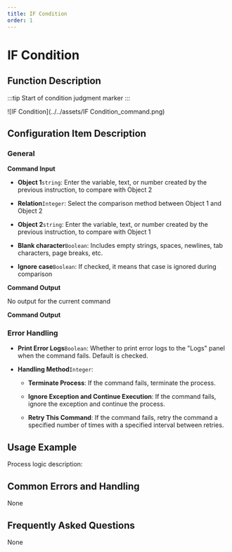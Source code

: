 ```yaml
---
title: IF Condition
order: 1
---
```


# IF Condition

## Function Description

:::tip 
Start of condition judgment marker
:::

![IF Condition](../../assets/IF Condition_command.png)

## Configuration Item Description

### General

**Command Input**

- **Object 1**`string`: Enter the variable, text, or number created by the previous instruction, to compare with Object 2

- **Relation**`Integer`: Select the comparison method between Object 1 and Object 2

- **Object 2**`string`: Enter the variable, text, or number created by the previous instruction, to compare with Object 1

- **Blank character**`Boolean`: Includes empty strings, spaces, newlines, tab characters, page breaks, etc.

- **Ignore case**`Boolean`: If checked, it means that case is ignored during comparison


**Command Output**

No output for the current command


**Command Output**

### Error Handling

- **Print Error Logs**`Boolean`: Whether to print error logs to the "Logs" panel when the command fails. Default is checked. 

- **Handling Method**`Integer`:

    - **Terminate Process**: If the command fails, terminate the process.

    - **Ignore Exception and Continue Execution**: If the command fails, ignore the exception and continue the process.

    - **Retry This Command**: If the command fails, retry the command a specified number of times with a specified interval between retries.

## Usage Example

Process logic description:

## Common Errors and Handling

None

## Frequently Asked Questions

None

